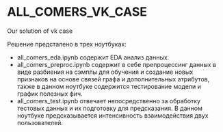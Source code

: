 # ALL_COMERS_VK_CASE
Our solution of vk case

Решение предсталено в трех ноутбуках:
- all_comers_eda.ipynb содержит EDA анализ данных.
- all_comers_preproc.ipynb содержит в себе препроцессинг данных в виде разбиения на сэмплы для обучения и создание новых признаков на основе связей графа и дополнительных атрибутов, также  в данном ноутбуке содержится тестирование модели и график полезных фич.
- all_comers_test.ipynb отвечает непосредственно за обработку тестовых данных и их подготовку для предсказания. В данном ноутбуке предсказывается интенсивность взаимодействия двух пользователей.
